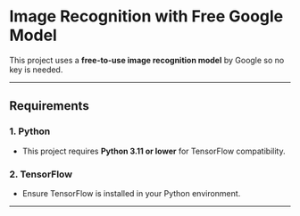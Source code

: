 # Image Recognition with Free Google Model  

This project uses a **free-to-use image recognition model** by Google so no key is needed.  

---

## Requirements  

### 1. Python  
- This project requires **Python 3.11 or lower** for TensorFlow compatibility.  

### 2. TensorFlow  
- Ensure TensorFlow is installed in your Python environment.  

---
